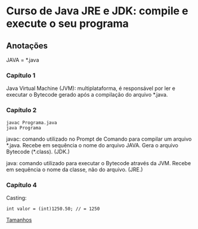 # Curso de Java JRE e JDK: compile e execute o seu programa

## Anotações

JAVA = *.java

### Capítulo 1

Java Virtual Machine (JVM): multiplataforma, é responsável por ler e executar o Bytecode gerado após a compilação do arquivo \*.java.

### Capítulo 2

```
javac Programa.java
java Programa
```

javac: comando utilizado no Prompt de Comando para compilar um arquivo \*.java. Recebe em sequência o nome do arquivo JAVA. Gera o arquivo Bytecode (\*.class). (JDK.)

java: comando utilizado para executar o Bytecode através da JVM. Recebe em sequência o nome da classe, não do arquivo. (JRE.)

### Capítulo 4

Casting:

```
int valor = (int)1250.50; // = 1250
```

[Tamanhos](https://www.w3schools.com/java/java_data_types.asp)